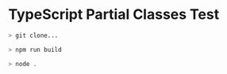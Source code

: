 # TypeScript Partial Classes Test

```bash
> git clone...
```

```bash
> npm run build
```

```bash
> node .
```
